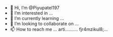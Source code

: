 - 👋 Hi, I’m @Piyupatel197
- 👀 I’m interested in ...
- 🌱 I’m currently learning ...
- 💞️ I’m looking to collaborate on ...
- 📫 How to reach me ...
arti..........
fjr4mzikul8;...
<!---
Piyupatel197/Piyupatel197 is a ✨ special ✨ repository because its `README.md` (this file) appears on your GitHub profile.
You can click the Preview link to take a look at your changes.
--->
